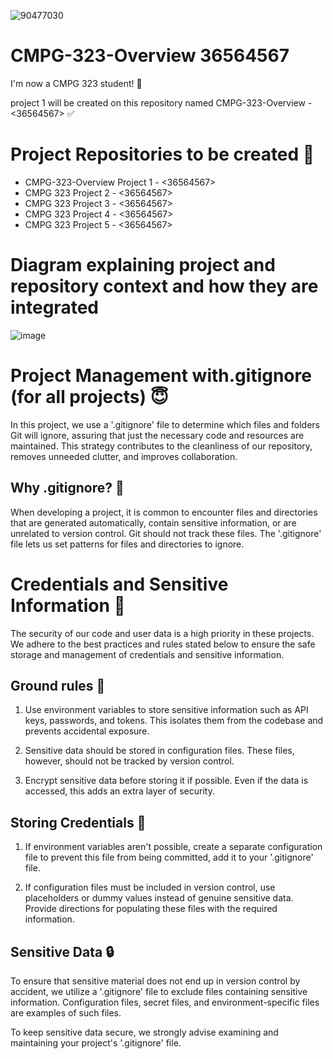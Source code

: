 ![90477030](https://github.com/peacetheboy/CMPG-323-Overview-36564567-/assets/90477030/6ccd76bb-4474-4c38-9134-b04f2f781b50)
# CMPG-323-Overview 36564567
I'm now a CMPG 323 student! 🤩

project 1 will be created on this repository named CMPG-323-Overview - <36564567> ✅

# Project Repositories to be created 🫡
- CMPG-323-Overview Project 1 - <36564567> 
- CMPG 323 Project 2 - <36564567>
- CMPG 323 Project 3 - <36564567>
- CMPG 323 Project 4 - <36564567>
- CMPG 323 Project 5 - <36564567>

# Diagram explaining project and repository context and how they are integrated
![image](https://github.com/peacetheboy/CMPG-323-Overview-36564567-/assets/90477030/08791091-dac5-45ac-a068-2175e0a84fad)

# Project Management with.gitignore (for all projects) 😇

In this project, we use a '.gitignore' file to determine which files and folders Git will ignore, assuring that just the necessary code and resources are maintained. This strategy contributes to the cleanliness of our repository, removes unneeded clutter, and improves collaboration.

## Why .gitignore? 🤔

When developing a project, it is common to encounter files and directories that are generated automatically, contain sensitive information, or are unrelated to version control. Git should not track these files. The '.gitignore' file lets us set patterns for files and directories to ignore.

# Credentials and Sensitive Information 🤫

The security of our code and user data is a high priority in these projects. We adhere to the best practices and rules stated below to ensure the safe storage and management of credentials and sensitive information.


## Ground rules 📗

1. Use environment variables to store sensitive information such as API keys, passwords, and tokens. This isolates them from the codebase and prevents accidental exposure.

2. Sensitive data should be stored in configuration files. These files, however, should not be tracked by version control.

3. Encrypt sensitive data before storing it if possible. Even if the data is accessed, this adds an extra layer of security.

## Storing Credentials 🔐

1. If environment variables aren't possible, create a separate configuration file to prevent this file from being committed, add it to your '.gitignore' file.

2. If configuration files must be included in version control, use placeholders or dummy values instead of genuine sensitive data. Provide directions for populating these files with the required information.

## Sensitive Data 🔒

To ensure that sensitive material does not end up in version control by accident, we utilize a '.gitignore' file to exclude files containing sensitive information. Configuration files, secret files, and environment-specific files are examples of such files.

To keep sensitive data secure, we strongly advise examining and maintaining your project's '.gitignore' file.


